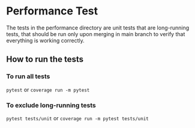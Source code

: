 # Performance Test
The tests in the performance directory are unit tests that are long-running tests, that should be run only upon merging in main branch to verify that everything is working correctly.

## How to run the tests

### To run all tests
``pytest`` or ``coverage run -m pytest``

### To exclude long-running tests
``pytest tests/unit`` or ``coverage run -m pytest tests/unit``
